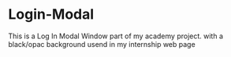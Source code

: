 # Login-Modal

This is a Log In Modal Window part of my academy project.
with a black/opac background usend in my internship web page
